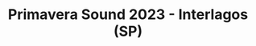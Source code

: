 ---
layout: post
title:  "Primavera Sound 2023 - Interlagos (SP)"
day: "2023-12-02"
text: "Primavera Sound 2023!!!
<br><br>no primeiro dia, fui nos shows: slipmami, marina herlop, dorian electra, slowdive e kelela
<br>também conheci dorian electra :3
<br><br>no segundo dia, fui nos shows: sophia chablau, just mustard e carly rae jepsen
<br><br>fui com a cmailla"
img: "/img/concert/dorian.webp"
---